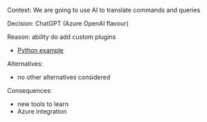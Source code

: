 Context: We are going to use AI to translate commands and queries

Decision: ChatGPT (Azure OpenAI flavour)

Reason: ability do add custom plugins
- [Python example](https://github.com/Azure-Samples/openai-plugin-fastapi)

Alternatives:
- no other alternatives considered

Consequences:
- new tools to learn
- Azure integration
